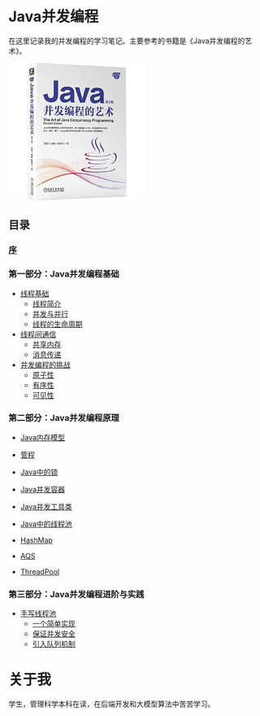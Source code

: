 # Java并发编程

在这里记录我的并发编程的学习笔记。主要参考的书籍是《Java并发编程的艺术》。

![Java并发编程的艺术](/img/Java并发编程的艺术.png)

## 目录

### [序](preface.md)

### 第一部分：Java并发编程基础

- [线程基础](01线程基础)
    - [线程简介](01线程基础#线程简介)
    - [并发与并行](01线程基础#并发与并行)
    - [线程的生命周期](01线程基础#线程的生命周期)
- [线程间通信](02线程间通信)
    - [共享内存](02线程间通信#共享内存)
    - [消息传递](02线程间通信#消息传递)
- [并发编程的挑战](03并发编程的挑战)
    - [原子性](03并发编程的挑战#原子性)
    - [有序性](03并发编程的挑战#有序性)
    - [可见性](03并发编程的挑战#可见性)

### 第二部分：Java并发编程原理

- [Java内存模型]()
- [管程]()
- [Java中的锁]()
- [Java并发容器]()
- [Java并发工具类]()
- [Java中的线程池]()

- [HashMap](HashMap.md)
- [AQS](AQS.md)
- [ThreadPool](ThreadPool.md)

### 第三部分：Java并发编程进阶与实践

- [手写线程池]()
    - [一个简单实现]()
    - [保证并发安全]()
    - [引入队列机制]()

# 关于我

学生，管理科学本科在读，在后端开发和大模型算法中苦苦学习。
